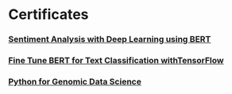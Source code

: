# Certificates

### **[Sentiment Analysis with Deep Learning using BERT](https://drive.google.com/file/d/1-8cqR690VaUbsKw8ZenUP-8vLqUZU63k/view?usp=drivesdk)**
### **[Fine Tune BERT for Text Classification withTensorFlow](https://drive.google.com/file/d/1-E_50coXNsoGeZRCjbKWmWO-VVKDtkGE/view?usp=drivesdk)**
### **[Python for Genomic Data Science](https://drive.google.com/file/d/1-Db_N-qLmxeiqG_e45hrfjdw_DJ9rnJo/view?usp=drivesdk)**
